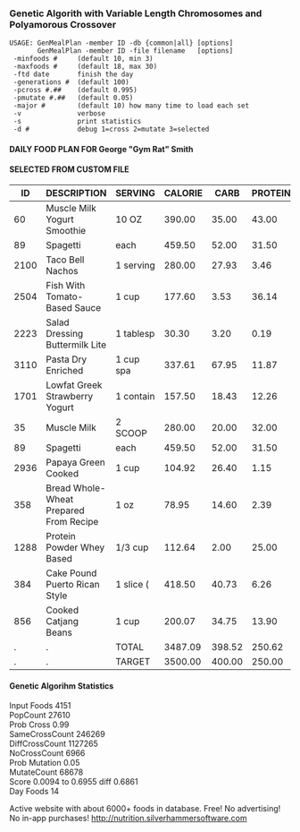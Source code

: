 
### Genetic Algorith with Variable Length Chromosomes and Polyamorous Crossover

```
USAGE: GenMealPlan -member ID -db {common|all} [options]
       GenMealPlan -member ID -file filename   [options]
 -minfoods #     (default 10, min 3)
 -maxfoods #     (default 18, max 30)
 -ftd date       finish the day
 -generations #  (default 100)
 -pcross #.##    (default 0.995)
 -pmutate #.##   (default 0.05)
 -major #        (default 10) how many time to load each set
 -v              verbose
 -s              print statistics
 -d #            debug 1=cross 2=mutate 3=selected
```

#### DAILY FOOD PLAN FOR  George "Gym Rat" Smith
#### SELECTED FROM CUSTOM FILE

ID      |DESCRIPTION                              |SERVING   | CALORIE|     CARB|  PROTEIN|      FAT|   SODIUM|    FIBER
--------|-----------------------------------------|----------|--------|---------|---------|---------|---------|---------
60      |Muscle Milk Yogurt Smoothie              |10 OZ     |  390.00|    35.00|    43.00|     9.00|   325.00|     5.00
89      |Spagetti                                 |each      |  459.50|    52.00|    31.50|    13.25|    75.00|     2.00
2100    |Taco Bell Nachos                         |1 serving |  280.00|    27.93|     3.46|    17.20|   250.40|     2.56
2504    |Fish With Tomato-Based Sauce             |1 cup     |  177.60|     3.53|    36.14|     1.53|   777.00|     0.89
2223    |Salad Dressing Buttermilk Lite           |1 tablesp |   30.30|     3.20|     0.19|     1.86|   168.00|     0.17
3110    |Pasta Dry Enriched                       |1 cup spa |  337.61|    67.95|    11.87|     1.37|     5.46|     2.91
1701    |Lowfat Greek Strawberry Yogurt           |1 contain |  157.50|    18.43|    12.26|     3.85|    49.50|     1.50
35      |Muscle Milk                              |2 SCOOP   |  280.00|    20.00|    32.00|     9.00|   270.00|     4.00
89      |Spagetti                                 |each      |  459.50|    52.00|    31.50|    13.25|    75.00|     2.00
2936    |Papaya Green Cooked                      |1 cup     |  104.92|    26.40|     1.15|     0.63|    19.52|     4.15
358     |Bread Whole-Wheat Prepared From Recipe   |1 oz      |   78.95|    14.60|     2.39|     1.53|    98.26|     1.70
1288    |Protein Powder Whey Based                |1/3 cup   |  112.64|     2.00|    25.00|     0.50|    49.92|     0.99
384     |Cake Pound Puerto Rican Style            |1 slice ( |  418.50|    40.73|     6.26|    26.11|   226.80|     0.54
856     |Cooked Catjang Beans                     |1 cup     |  200.07|    34.75|    13.90|     1.21|    32.49|     6.16
.       |.                                        |TOTAL     | 3487.09|   398.52|   250.62|   100.29|  2422.35|    34.57
.       |.                                        |TARGET    | 3500.00|   400.00|   250.00|   100.00|  2500.00|    35.00
#### Genetic Algorihm Statistics  
Input Foods    4151  
PopCount       27610  
Prob Cross     0.99  
SameCrossCount 246269  
DiffCrossCount 1127265  
NoCrossCount   6966  
Prob Mutation  0.05  
MutateCount    68678  
Score          0.0094 to 0.6955 diff 0.6861  
Day Foods      14  

Active website with about 6000+ foods in database.  Free!  No advertising! No in-app purchases!
<http://nutrition.silverhammersoftware.com>

